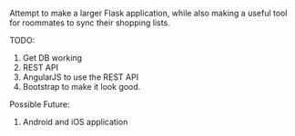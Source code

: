 Attempt to make a larger Flask application, while also making a useful tool for roommates to sync their shopping lists.


TODO:
1. Get DB working
2. REST API
3. AngularJS to use the REST API
4. Bootstrap to make it look good.


Possible Future:
1. Android and iOS application